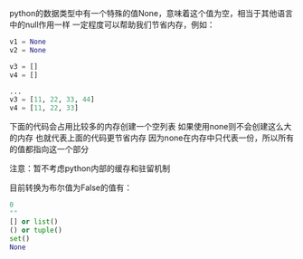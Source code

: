 python的数据类型中有一个特殊的值None，意味着这个值为空，相当于其他语言中的null作用一样
一定程度可以帮助我们节省内存，例如：
```python
v1 = None
v2 = None
```
```python
v3 = []
v4 = []

...
v3 = [11, 22, 33, 44]
v4 = [11, 22, 33]
```
下面的代码会占用比较多的内存创建一个空列表
如果使用none则不会创建这么大的内存
也就代表上面的代码更节省内存
因为none在内存中只代表一份，所以所有的值都指向这一个部分

注意：暂不考虑python内部的缓存和驻留机制

目前转换为布尔值为False的值有：
```python
0
""
[] or list()
() or tuple()
set()
None
```